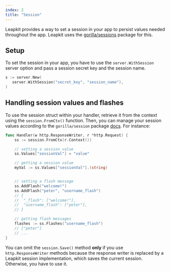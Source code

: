 ```yaml
---
index: 2
title: "Session"
---
```


Leapkit provides a way to set a session in your app to persist values needed throughout the app. Leapkit uses the [gorilla/sessions](https://github.com/gorilla/sessions) package for this.

## Setup

To set the session in your app, you have to use the `server.WithSession` server option and pass a session secret key and the session name.

```go
s := server.New(
   server.WithSession("secret_key", "session_name"),
)
```

## Handling session values and flashes

To use the session struct within your handler, retrieve it from the context using the `session.FromCtx()` function. Then, you can manage your session values according to the `gorilla/session` package [docs](https://pkg.go.dev/github.com/gorilla/sessions). For instance:


```go
func Handler(w http.ResponseWriter, r *http.Request) {
    ss := session.FromCtx(r.Context())

    // setting a session value
    ss.Values["sessionVal"] = "value"

    // getting a session value
    myVal := ss.Values["sessionVal"].(string)


    // setting a flash message
    ss.AddFlash("welcome!")
    ss.AddFlash("peter", "username_flash")
    // {
    // 	"_flash": ["welcome!"],
    // 	"username_flash": ["peter"],
    // }

    // getting flash messages
    flashes := ss.Flashes("username_flash")
    // ["peter"]
    // ...
}
```

You can omit the `session.Save()` method **only** if you use `http.ResponseWriter` methods because the response writer is replaced by a Leapkit session implementation, which saves the current session. Otherwise, you have to use it.